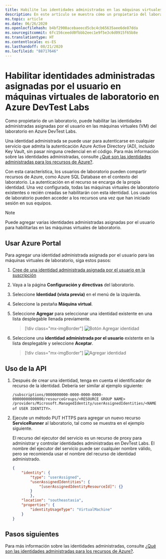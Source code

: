 ```yaml
---
title: Habilite las identidades administradas en las máquinas virtuales de laboratorio en Azure DevTest Labs
description: En este artículo se muestra cómo un propietario del laboratorio puede habilitar identidades administradas asignadas por el usuario en las máquinas virtuales de laboratorio.
ms.topic: article
ms.date: 06/26/2020
ms.openlocfilehash: b4bf2900acebaeecd5cbc4cb65635aee6de87dda
ms.sourcegitcommit: 6fc156ceedd0fbbb2eec1e9f5e3c6d0915f65b8e
ms.translationtype: HT
ms.contentlocale: es-ES
ms.lasthandoff: 08/21/2020
ms.locfileid: "88717646"
---
```

# <a name="enable-user-assigned-managed-identities-on-lab-virtual-machines-in-azure-devtest-labs"></a>Habilitar identidades administradas asignadas por el usuario en máquinas virtuales de laboratorio en Azure DevTest Labs
Como propietario de un laboratorio, puede habilitar las identidades administradas asignadas por el usuario en las máquinas virtuales (VM) del laboratorio en Azure DevTest Labs.

Una identidad administrada se puede usar para autenticarse en cualquier servicio que admita la autenticación Azure Active Directory (AD), incluido Key Vault, sin pasar ninguna credencial en el código. Para más información sobre las identidades administradas, consulte [¿Qué son las identidades administradas para los recursos de Azure?](../active-directory/managed-identities-azure-resources/overview.md).

Con esta característica, los usuarios de laboratorio pueden compartir recursos de Azure, como Azure SQL Database en el contexto del laboratorio. La autenticación en el recurso se encarga de la propia identidad. Una vez configurada, todas las máquinas virtuales de laboratorio existentes o recién creadas se habilitarán con esta identidad. Los usuarios de laboratorio pueden acceder a los recursos una vez que han iniciado sesión en sus equipos.

> [!NOTE]
> Puede agregar varias identidades administradas asignadas por el usuario para habilitarlas en las máquinas virtuales de laboratorio.

## <a name="use-azure-portal"></a>Usar Azure Portal
Para agregar una identidad administrada asignada por el usuario para las máquinas virtuales de laboratorio, siga estos pasos:

1. [Cree de una identidad administrada asignada por el usuario en la suscripción](../active-directory/managed-identities-azure-resources/how-to-manage-ua-identity-portal.md#create-a-user-assigned-managed-identity)
1. Vaya a la página **Configuración y directivas** del laboratorio.
1. Seleccione **Identidad (vista previa)** en el menú de la izquierda.
1. Seleccione la pestaña **Máquina virtual**.
1. Seleccione **Agregar** para seleccionar una identidad existente en una lista desplegable llenada previamente. 

    > [!div class="mx-imgBorder"]
    > ![Botón Agregar identidad](./media/enable-managed-identities-lab-vms/add-identity-button.png)
1. Seleccione una **identidad administrada por el usuario** existente en la lista desplegable y seleccione **Aceptar**. 

    > [!div class="mx-imgBorder"]
    > ![Agregar identidad](./media/enable-managed-identities-lab-vms/add-identity.png)

## <a name="use-api"></a>Uso de la API

1.  Después de crear una identidad, tenga en cuenta el identificador de recurso de la identidad. Debería ser similar al ejemplo siguiente: 

    `/subscriptions/0000000000-0000-0000-0000-00000000000000/resourceGroups/<RESOURCE GROUP NAME> /providers/Microsoft.ManagedIdentity/userAssignedIdentities/<NAME of USER IDENTITY>`.
2. Ejecute un método PUT HTTPS para agregar un nuevo recurso **ServiceRunner** al laboratorio, tal como se muestra en el ejemplo siguiente. 

    El recurso del ejecutor del servicio es un recurso de proxy para administrar y controlar identidades administradas en DevTest Labs. El nombre del ejecutor del servicio puede ser cualquier nombre válido, pero se recomienda usar el nombre del recurso de identidad administrado.

    ```json
    {
        "identity": {
            "type": "userAssigned",
            "userAssignedIdentities": { 
                "[userAssignedIdentityResourceId]": {}
            }
            },
        "location": "southeastasia",
        "properties": {
            "identityUsageType": "VirtualMachine"
        }
    }
    ```

## <a name="next-steps"></a>Pasos siguientes
Para más información sobre las identidades administradas, consulte [¿Qué son las identidades administradas para los recursos de Azure?](../active-directory/managed-identities-azure-resources/overview.md).







